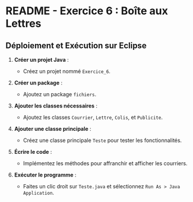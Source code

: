 
# README - Exercice 6 : Boîte aux Lettres

## Déploiement et Exécution sur Eclipse
1. **Créer un projet Java** :
   - Créez un projet nommé `Exercice_6`.

2. **Créer un package** :
   - Ajoutez un package `fichiers`.

3. **Ajouter les classes nécessaires** :
   - Ajoutez les classes `Courrier`, `Lettre`, `Colis`, et `Publicite`.

4. **Ajouter une classe principale** :
   - Créez une classe principale `Teste` pour tester les fonctionnalités.

5. **Écrire le code** :
   - Implémentez les méthodes pour affranchir et afficher les courriers.

6. **Exécuter le programme** :
   - Faites un clic droit sur `Teste.java` et sélectionnez `Run As > Java Application`.
